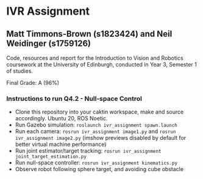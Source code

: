 # IVR Assignment
## Matt Timmons-Brown (s1823424) and Neil Weidinger (s1759126)

Code, resources and report for the Introduction to Vision and Robotics coursework at the University of Edinburgh, conducted in Year 3, Semester 1 of studies.

Final Grade: A (96%)

### Instructions to run Q4.2 - Null-space Control
* Clone this repository into your caktin workspace, make and source accordingly. Ubuntu 20, ROS Noetic.
* Run Gazebo simulation: ```roslaunch ivr_assignment spawn.launch```
* Run each camera: ```rosrun ivr_assignment image1.py``` and ```rosrun ivr_assignment image2.py``` (imshow previews disabled by default for better virtual machine performance)
* Run joint estimator/target tracking: ```rosrun ivr_assignment joint_target_estimation.py```
* Run null-space controller: ```rosrun ivr_assignment kinematics.py```
* Observe robot following sphere target, and avoiding cube obstacle
